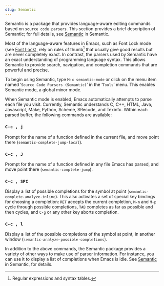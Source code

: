 ```yaml
---
slug: Semantic
---
```


Semantic is a package that provides language-aware editing commands based on `source code parsers`. This section provides a brief description of Semantic; for full details, see [Semantic](https://www.gnu.org/software/emacs/manual/html_mono/semantic.html#Top) in Semantic.

Most of the language-aware features in Emacs, such as Font Lock mode (see [Font Lock](/docs/emacs/Font-Lock)), rely on rules of thumb[^1] that usually give good results but are never completely exact. In contrast, the parsers used by Semantic have an exact understanding of programming language syntax. This allows Semantic to provide search, navigation, and completion commands that are powerful and precise.

To begin using Semantic, type `M-x semantic-mode` or click on the menu item named ‘`Source Code Parsers (Semantic)`’ in the ‘`Tools`’ menu. This enables Semantic mode, a global minor mode.

When Semantic mode is enabled, Emacs automatically attempts to parse each file you visit. Currently, Semantic understands C, C++, HTML, Java, Javascript, Make, Python, Scheme, SRecode, and Texinfo. Within each parsed buffer, the following commands are available:

### `C-c , j`

Prompt for the name of a function defined in the current file, and move point there (`semantic-complete-jump-local`).

### `C-c , J`

Prompt for the name of a function defined in any file Emacs has parsed, and move point there (`semantic-complete-jump`).

### `C-c , SPC`

Display a list of possible completions for the symbol at point (`semantic-complete-analyze-inline`). This also activates a set of special key bindings for choosing a completion: `RET` accepts the current completion, `M-n` and `M-p` cycle through possible completions, `TAB` completes as far as possible and then cycles, and `C-g` or any other key aborts completion.

### `C-c , l`

Display a list of the possible completions of the symbol at point, in another window (`semantic-analyze-possible-completions`).

In addition to the above commands, the Semantic package provides a variety of other ways to make use of parser information. For instance, you can use it to display a list of completions when Emacs is idle. See [Semantic](https://www.gnu.org/software/emacs/manual/html_mono/semantic.html#Top) in Semantic, for details.

[^1]: Regular expressions and syntax tables.
